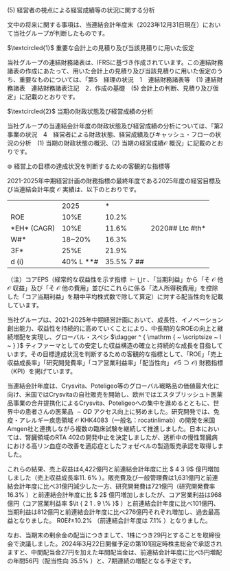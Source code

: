 (5) 経営者の視点による経営成績等の状況に関する分析

文中の将来に関する事項は、当連結会計年度末（2023年12月31日現在）において当社グループが判断したものです。

$\textcircled{1}$ 重要な会計上の見積り及び当該見積りに用いた仮定

当社グループの連結財務諸表は、IFRSに基づき作成されています。この連結財務諸表の作成にあたって、用いた会計上の見積り及び当該見積りに用いた仮定のうち、重要なものについては、「第5　経理の状況　1　連結財務諸表等　(1) 連結財務諸表　連結財務諸表注記　2．作成の基礎　(5) 会計上の判断、見積り及び仮定」に記載のとおりです。

$\textcircled{2}$ 当期の財政状態及び経営成績の分析

当社グループの当連結会計年度の財政状態及び経営成績の分析については、「第2　事業の状況　4　経営者による財政状態、経営成績及びキャッシュ・フローの状況の分析　(1) 当期の財政状態の概況、(2) 当期の経営成績$\mathcal { O }$ 概況」に記載のとおりです。

$\circledcirc$ 経営上の目標の達成状況を判断するための客観的な指標等

2021-2025年中期経営計画の財務指標の最終年度である2025年度の経営目標及び当連結会計年度 $\mathcal { O }$ 実績は、以下のとおりです。

<table><tr><td></td><td>2025</td><td>*</td><td></td></tr><tr><td>ROE</td><td>10%E</td><td>10.2%</td><td></td></tr><tr><td>*EH* (CAGR)</td><td>10%E</td><td>11.6%</td><td>2020## Ltc #th*</td></tr><tr><td>W#*</td><td>18~20%</td><td>16.3%</td><td></td></tr><tr><td>3F*</td><td>25%E</td><td>21.9%</td><td></td></tr><tr><td>d (i)</td><td>40% L **#</td><td>35.5% 7 ##</td><td></td></tr></table>

（注）コアEPS（経常的な収益性を示す指標 $\vdash \bigcup \tau$ 、「当期利益」から「そ $\mathcal { O }$ 他 $\mathcal { O }$ 収益」及び「そ $\mathcal { O }$ 他の費用」並びにこれらに係る「法人所得税費用」を控除した「コア当期利益」を期中平均株式数で除して算定）に対する配当性向を記載しています。

当社グループは、2021-2025年中期経営計画において、成長性、イノベーション創出能力、収益性を持続的に高めていくことにより、中長期的なROEの向上と継続増配を実現し、グローバル・スペシ $\dagger ^ { \mathrm { ~ \scriptsize ~ l ~ } }$ ティファーマとしての安定した収益構造の確立と持続的な成長を目指しています。その目標達成状況を判断するための客観的な指標として、「ROE」「売上収益成長率」「研究開発費率」「コア営業利益率」「配当性向」 $\mathcal { O } 5 \supset \mathcal { O } )$ 財務指標（KPI）を掲げています。

当連結会計年度は、Crysvita、Poteligeo等のグローバル戦略品の価値最大化に向け、米国ではCrysvitaの自社販売を開始し、欧州ではエスタブリッシュト医薬品事業の合弁提携化によるCrysvita、Poteligeoへの集中を進めるとともに、世界中の患者さんの医薬品 $\frown O D$ アクセス向上に努めました。研究開発では、免疫・アレルギー疾患領域 $\mathcal { O }$ KHK4083（一般名：rocatinlimab）の開発を米国Amgen社と連携しながら複数の臨床試験を継続して推進しました。日本においては、腎臓領域のRTA 402の開発中止を決定しましたが、透析中の慢性腎臓病における高リン血症の改善を適応症としたフォゼベルの製造販売承認を取得しました。

これらの結果、売上収益は4,422億円と前連結会計年度に比 $ 4 3 9$ 億円増加しました（売上収益成長率11. $6 \%$ ）。販売費及び一般管理費は1,631億円と前連結会計年度に比べ31億円減少した一方、研究開発費は721億円（研究開発費率 $1 6 . 3 \%$ ）と前連結会計年度に比 $ 2$ 億円増加しましたが、コア営業利益は968億円（コア営業利益率 $\it { 2 1 . 9 \% }$ ）と前連結会計年度に比べ101億円、当期利益は812億円と前連結会計年度に比べ276億円それぞれ増加し、過去最高益となりました。 $\mathrm { R 0 E } \ell \mathrm { \pm } 1 0 . 2 \%$ （前連結会計年度は $7 . 1 \%$ ）となりました。

なお、当期末の剰余金の配当につきまして、1株につき29円とすることを取締役会で決議しました。2024年3月22日開催予定の第101回定時株主総会で承認されますと、中間配当金27円を加えた年間配当金は、前連結会計年度に比べ5円増配の年間56円（配当性向 $3 5 . 5 \%$ ）と、7期連続の増配となる予定です。